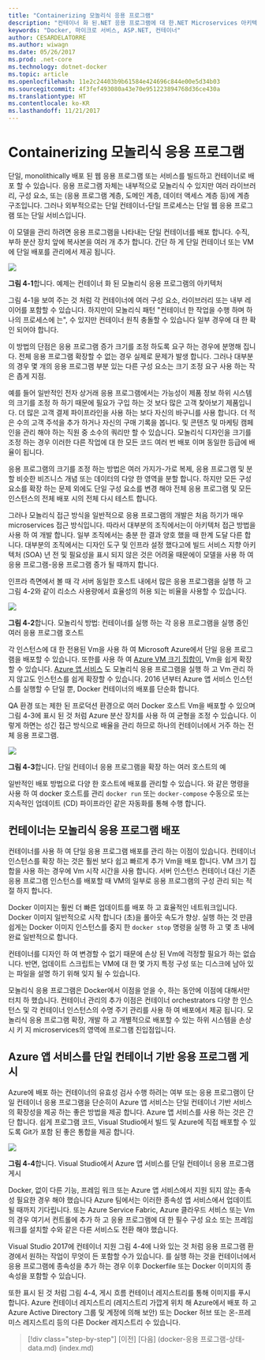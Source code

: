 ```yaml
---
title: "Containerizing 모놀리식 응용 프로그램"
description: "컨테이너 화 된.NET 응용 프로그램에 대 한.NET Microservices 아키텍처 | Containerizing 모놀리식 응용 프로그램"
keywords: "Docker, 마이크로 서비스, ASP.NET, 컨테이너"
author: CESARDELATORRE
ms.author: wiwagn
ms.date: 05/26/2017
ms.prod: .net-core
ms.technology: dotnet-docker
ms.topic: article
ms.openlocfilehash: 11e2c24403b9b61584e424696c844e00e5d34b03
ms.sourcegitcommit: 4f3fef493080a43e70e951223894768d36ce430a
ms.translationtype: HT
ms.contentlocale: ko-KR
ms.lasthandoff: 11/21/2017
---
```

# <a name="containerizing-monolithic-applications"></a>Containerizing 모놀리식 응용 프로그램

단일, monolithically 배포 된 웹 응용 프로그램 또는 서비스를 빌드하고 컨테이너로 배포 할 수 있습니다. 응용 프로그램 자체는 내부적으로 모놀리식 수 있지만 여러 라이브러리, 구성 요소, 또는 (응용 프로그램 계층, 도메인 계층, 데이터 액세스 계층 등)에 계층 구조입니다. 그러나 외부적으로는 단일 컨테이너-단일 프로세스는 단일 웹 응용 프로그램 또는 단일 서비스입니다.

이 모델을 관리 하려면 응용 프로그램을 나타내는 단일 컨테이너를 배포 합니다. 수직, 부하 분산 장치 앞에 복사본을 여러 개 추가 합니다. 간단 하 게 단일 컨테이너 또는 VM에 단일 배포를 관리에서 제공 됩니다.

![](./media/image1.png)

**그림 4-1**합니다. 예제는 컨테이너 화 된 모놀리식 응용 프로그램의 아키텍처

그림 4-1을 보여 주는 것 처럼 각 컨테이너에 여러 구성 요소, 라이브러리 또는 내부 레이어를 포함할 수 있습니다. 하지만이 모놀리식 패턴 "컨테이너 한 작업을 수행 하며 하나의 프로세스에 는", 수 있지만 컨테이너 원칙 충돌할 수 있습니다 일부 경우에 대 한 확인 되어야 합니다.

이 방법의 단점은 응용 프로그램 증가 크기를 조정 하도록 요구 하는 경우에 분명해 집니다. 전체 응용 프로그램 확장할 수 없는 경우 실제로 문제가 발생 합니다. 그러나 대부분의 경우 몇 개의 응용 프로그램 부분 있는 다른 구성 요소는 크기 조정 요구 사용 하는 작은 좁게 지점.

예를 들어 일반적인 전자 상거래 응용 프로그램에서는 가능성이 제품 정보 하위 시스템의 크기를 조정 하 하기 때문에 필요가 구입 하는 것 보다 많은 고객 찾아보기 제품입니다. 더 많은 고객 결제 파이프라인을 사용 하는 보다 자신의 바구니를 사용 합니다. 더 적은 수의 고객 주석을 추가 하거나 자신의 구매 기록을 봅니다. 및 콘텐츠 및 마케팅 캠페인을 관리 해야 하는 직원 중 소수의 쿼리만 할 수 있습니다. 모놀리식 디자인을 크기를 조정 하는 경우 이러한 다른 작업에 대 한 모든 코드 여러 번 배포 이며 동일한 등급에 배율이 됩니다.

응용 프로그램의 크기를 조정 하는 방법은 여러 가지가-가로 복제, 응용 프로그램 및 분할 비슷한 비즈니스 개념 또는 데이터의 다양 한 영역을 분할 합니다. 하지만 모든 구성 요소를 확장 하는 문제 외에도 단일 구성 요소를 변경 해야 전체 응용 프로그램 및 모든 인스턴스의 전체 배포 시의 전체 다시 테스트 합니다.

그러나 모놀리식 접근 방식을 일반적으로 응용 프로그램의 개발은 처음 하기가 매우 microservices 접근 방식입니다. 따라서 대부분의 조직에서는이 아키텍처 접근 방법을 사용 하 여 개발 합니다. 일부 조직에서는 충분 한 결과 양호 했을 때 한계 도달 다른 합니다. 대부분의 조직에서는 디자인 도구 및 인프라 설정 했다고에 빌드 서비스 지향 아키텍처 (SOA) 년 전 및 필요성을 표시 되지 않은 것은 어려울 때문에이 모델을 사용 하 여 응용 프로그램-응용 프로그램 증가 될 때까지 합니다.

인프라 측면에서 볼 때 각 서버 동일한 호스트 내에서 많은 응용 프로그램을 실행 하 고 그림 4-2와 같이 리소스 사용량에서 효율성의 허용 되는 비율을 사용할 수 있습니다.

![](./media/image2.png)

**그림 4-2**합니다. 모놀리식 방법: 컨테이너를 실행 하는 각 응용 프로그램을 실행 중인 여러 응용 프로그램 호스트

각 인스턴스에 대 한 전용된 Vm을 사용 하 여 Microsoft Azure에서 단일 응용 프로그램을 배포할 수 있습니다. 또한를 사용 하 여 [Azure VM 크기 집합이](https://docs.microsoft.com/azure/virtual-machine-scale-sets/), Vm을 쉽게 확장할 수 있습니다. [Azure 앱 서비스](https://azure.microsoft.com/services/app-service/) 도 모놀리식 응용 프로그램을 실행 하 고 Vm 관리 하지 않고도 인스턴스를 쉽게 확장할 수 있습니다. 2016 년부터 Azure 앱 서비스 인스턴스를 실행할 수 단일 뿐, Docker 컨테이너의 배포를 단순화 합니다.

QA 환경 또는 제한 된 프로덕션 환경으로 여러 Docker 호스트 Vm을 배포할 수 있으며 그림 4-3에 표시 된 것 처럼 Azure 분산 장치를 사용 하 여 균형을 조정 수 있습니다. 이렇게 하면는 성긴 접근 방식으로 배율을 관리 하므로 하나의 컨테이너에서 거주 하는 전체 응용 프로그램.

![](./media/image3.png)

**그림 4-3**합니다. 단일 컨테이너 응용 프로그램을 확장 하는 여러 호스트의 예

일반적인 배포 방법으로 다양 한 호스트에 배포를 관리할 수 있습니다. 와 같은 명령을 사용 하 여 docker 호스트를 관리 `docker run` 또는 `docker-compose` 수동으로 또는 지속적인 업데이트 (CD) 파이프라인 같은 자동화를 통해 수행 합니다.

## <a name="deploying-a-monolithic-application-as-a-container"></a>컨테이너는 모놀리식 응용 프로그램 배포

컨테이너를 사용 하 여 단일 응용 프로그램 배포를 관리 하는 이점이 있습니다. 컨테이너 인스턴스를 확장 하는 것은 훨씬 보다 쉽고 빠르게 추가 Vm을 배포 합니다. VM 크기 집합을 사용 하는 경우에 Vm 시작 시간을 사용 합니다. 서버 인스턴스 컨테이너 대신 기존 응용 프로그램 인스턴스를 배포할 때 VM의 일부로 응용 프로그램의 구성 관리 되는 적절 하지 합니다.

Docker 이미지는 훨씬 더 빠른 업데이트를 배포 하 고 효율적인 네트워크입니다. Docker 이미지 일반적으로 시작 합니다 (초)을 롤아웃 속도가 향상. 실행 하는 것 만큼 쉽게는 Docker 이미지 인스턴스를 중지 한 `docker stop` 명령을 실행 하 고 몇 초 내에 완료 일반적으로 합니다.

컨테이너를 디자인 하 여 변경할 수 없기 때문에 손상 된 Vm에 걱정할 필요가 하는 없습니다. 반면, 업데이트 스크립트는 VM에 대 한 몇 가지 특정 구성 또는 디스크에 남아 있는 파일을 설명 하기 위해 잊지 될 수 있습니다.

모놀리식 응용 프로그램은 Docker에서 이점을 얻을 수, 하는 동안에 이점에 대해서만 터치 하 했습니다. 컨테이너 관리의 추가 이점은 컨테이너 orchestrators 다양 한 인스턴스 및 각 컨테이너 인스턴스의 수명 주기 관리를 사용 하 여 배포에서 제공 됩니다. 모놀리식 응용 프로그램 확장, 개발 하 고 개별적으로 배포할 수 있는 하위 시스템을 손상 시 키 지 microservices의 영역에 프로그램 진입점입니다.

## <a name="publishing-a-single-container-based-application-to-azure-app-service"></a>Azure 앱 서비스를 단일 컨테이너 기반 응용 프로그램 게시

Azure에 배포 하는 컨테이너의 유효성 검사 수행 하려는 여부 또는 응용 프로그램이 단일 컨테이너 응용 프로그램을 단순히이 Azure 앱 서비스는 단일 컨테이너 기반 서비스의 확장성을 제공 하는 좋은 방법을 제공 합니다. Azure 앱 서비스를 사용 하는 것은 간단 합니다. 쉽게 프로그램 코드, Visual Studio에서 빌드 및 Azure에 직접 배포할 수 있도록 Git가 포함 된 좋은 통합을 제공 합니다.

![](./media/image4.png)

**그림 4-4**합니다. Visual Studio에서 Azure 앱 서비스를 단일 컨테이너 응용 프로그램 게시

Docker, 없이 다른 기능, 프레임 워크 또는 Azure 앱 서비스에서 지원 되지 않는 종속성 필요한 경우 해야 했습니다 Azure 팀에서는 이러한 종속성 앱 서비스에서 업데이트 될 때까지 기다립니다. 또는 Azure Service Fabric, Azure 클라우드 서비스 또는 Vm의 경우 여기서 컨트롤에 추가 하 고 응용 프로그램에 대 한 필수 구성 요소 또는 프레임 워크를 설치할 수와 같은 다른 서비스도 전환 해야 했습니다.

Visual Studio 2017에 컨테이너 지원 그림 4-4에 나와 있는 것 처럼 응용 프로그램 환경에서 원하는 작업이 무엇이 든 포함할 수가 있습니다. 를 실행 하는 것을 컨테이너에서 응용 프로그램에 종속성을 추가 하는 경우 이후 Dockerfile 또는 Docker 이미지의 종속성을 포함할 수 있습니다.

또한 표시 된 것 처럼 그림 4-4, 게시 흐름 컨테이너 레지스트리를 통해 이미지를 푸시합니다. Azure 컨테이너 레지스트리 (레지스트리 가깝게 위치 해 Azure에서 배포 하 고 Azure Active Directory 그룹 및 계정에 의해 보안) 또는 Docker 허브 또는 온-프레미스 레지스트리 등의 다른 Docker 레지스트리 수 있습니다.


>[!div class="step-by-step"]
[이전] [다음] (docker-응용 프로그램-상태-data.md) (index.md)
